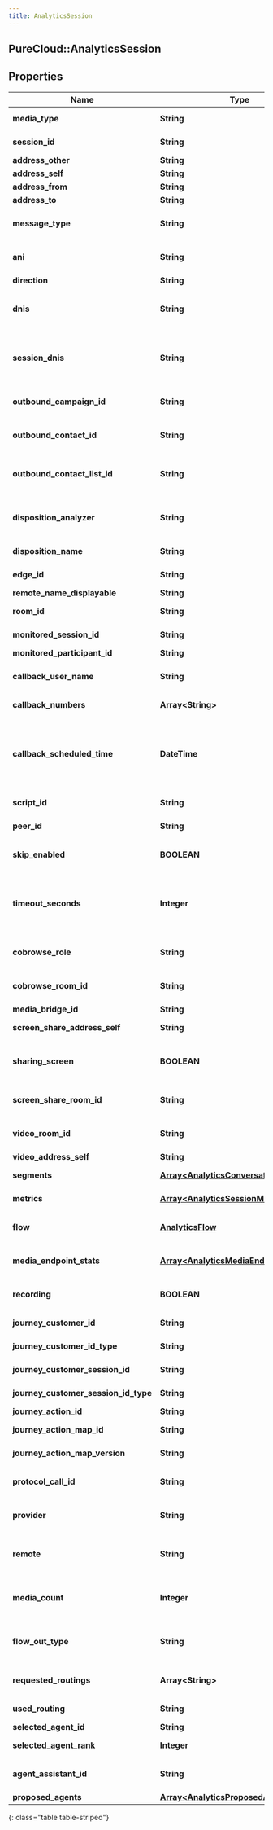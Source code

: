 ```yaml
---
title: AnalyticsSession
---
```

## PureCloud::AnalyticsSession

## Properties

|Name | Type | Description | Notes|
|------------ | ------------- | ------------- | -------------|
| **media_type** | **String** | The session media type | [optional] |
| **session_id** | **String** | The unique identifier of this session | [optional] |
| **address_other** | **String** |  | [optional] |
| **address_self** | **String** |  | [optional] |
| **address_from** | **String** |  | [optional] |
| **address_to** | **String** |  | [optional] |
| **message_type** | **String** | Message type for messaging services such as sms | [optional] |
| **ani** | **String** | Automatic Number Identification (caller&#39;s number) | [optional] |
| **direction** | **String** | Direction | [optional] |
| **dnis** | **String** | Dialed number identification service (number dialed by the calling party) | [optional] |
| **session_dnis** | **String** | Dialed number for the current session; this can be different from dnis, e.g. if the call was transferred | [optional] |
| **outbound_campaign_id** | **String** | (Dialer) Unique identifier of the outbound campaign | [optional] |
| **outbound_contact_id** | **String** | (Dialer) Unique identifier of the contact | [optional] |
| **outbound_contact_list_id** | **String** | (Dialer) Unique identifier of the contact list that this contact belongs to | [optional] |
| **disposition_analyzer** | **String** | (Dialer) Unique identifier of the contact list that this contact belongs to | [optional] |
| **disposition_name** | **String** | (Dialer) Result of the analysis | [optional] |
| **edge_id** | **String** | Unique identifier of the edge device | [optional] |
| **remote_name_displayable** | **String** |  | [optional] |
| **room_id** | **String** | Unique identifier for the room | [optional] |
| **monitored_session_id** | **String** | The sessionID being monitored | [optional] |
| **monitored_participant_id** | **String** |  | [optional] |
| **callback_user_name** | **String** | The name of the user requesting a call back | [optional] |
| **callback_numbers** | **Array&lt;String&gt;** | List of numbers to callback | [optional] |
| **callback_scheduled_time** | **DateTime** | Scheduled callback date/time. Date time is represented as an ISO-8601 string. For example: yyyy-MM-ddTHH:mm:ss.SSSZ | [optional] |
| **script_id** | **String** | A unique identifier for a script | [optional] |
| **peer_id** | **String** | A unique identifier for a peer | [optional] |
| **skip_enabled** | **BOOLEAN** | (Dialer) Whether the agent can skip the dialer contact | [optional] |
| **timeout_seconds** | **Integer** | The number of seconds before PureCloud begins the call for a call back. 0 disables automatic calling | [optional] |
| **cobrowse_role** | **String** | Describe side of the cobrowse (sharer or viewer) | [optional] |
| **cobrowse_room_id** | **String** | A unique identifier for a PureCloud Cobrowse room. | [optional] |
| **media_bridge_id** | **String** |  | [optional] |
| **screen_share_address_self** | **String** | Direct ScreenShare address | [optional] |
| **sharing_screen** | **BOOLEAN** | Flag determining if screenShare is started or not (true/false) | [optional] |
| **screen_share_room_id** | **String** | A unique identifier for a PureCloud ScreenShare room. | [optional] |
| **video_room_id** | **String** | A unique identifier for a PureCloud video room. | [optional] |
| **video_address_self** | **String** | Direct Video address | [optional] |
| **segments** | [**Array&lt;AnalyticsConversationSegment&gt;**](AnalyticsConversationSegment.html) | List of segments for this session | [optional] |
| **metrics** | [**Array&lt;AnalyticsSessionMetric&gt;**](AnalyticsSessionMetric.html) | List of metrics for this session | [optional] |
| **flow** | [**AnalyticsFlow**](AnalyticsFlow.html) | IVR flow execution associated with this session | [optional] |
| **media_endpoint_stats** | [**Array&lt;AnalyticsMediaEndpointStat&gt;**](AnalyticsMediaEndpointStat.html) | Media endpoint stats associated with this session | [optional] |
| **recording** | **BOOLEAN** | Flag determining if an audio recording was started or not | [optional] |
| **journey_customer_id** | **String** | ID of the journey customer | [optional] |
| **journey_customer_id_type** | **String** | Type of the journey customer ID | [optional] |
| **journey_customer_session_id** | **String** | ID of the journey customer session | [optional] |
| **journey_customer_session_id_type** | **String** | Type of the journey customer session ID | [optional] |
| **journey_action_id** | **String** | Journey action ID | [optional] |
| **journey_action_map_id** | **String** | Journey action map ID | [optional] |
| **journey_action_map_version** | **String** | Journey action map version | [optional] |
| **protocol_call_id** | **String** | The original voice protocol call ID, e.g. a SIP call ID | [optional] |
| **provider** | **String** | The source provider for the communication | [optional] |
| **remote** | **String** | Name, phone number, or email address of the remote party. | [optional] |
| **media_count** | **Integer** | Count of any media (images, files, etc) included in this session | [optional] |
| **flow_out_type** | **String** | Type of flow out that occurred, e.g. voicemail, callback, or acd | [optional] |
| **requested_routings** | **Array&lt;String&gt;** | All routing types for requested/attempted routing methods. | [optional] |
| **used_routing** | **String** | Complete routing method | [optional] |
| **selected_agent_id** | **String** | Selected agent id | [optional] |
| **selected_agent_rank** | **Integer** | Selected agent GPR rank | [optional] |
| **agent_assistant_id** | **String** | Unique identifier of the active virtual agent assistant | [optional] |
| **proposed_agents** | [**Array&lt;AnalyticsProposedAgent&gt;**](AnalyticsProposedAgent.html) | Proposed agents | [optional] |
{: class="table table-striped"}


